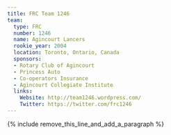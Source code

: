 ```yaml
---
title: FRC Team 1246
team:
  type: FRC
  number: 1246
  name: Agincourt Lancers
  rookie_year: 2004
  location: Toronto, Ontario, Canada
  sponsors:
  - Rotary Club of Agincourt
  - Princess Auto
  - Co-operators Insurance
  - Agincourt Collegiate Institute
  links:
    Website: http://team1246.wordpress.com/
    Twitter: https://twitter.com/frc1246
---
```


{% include remove_this_line_and_add_a_paragraph %}